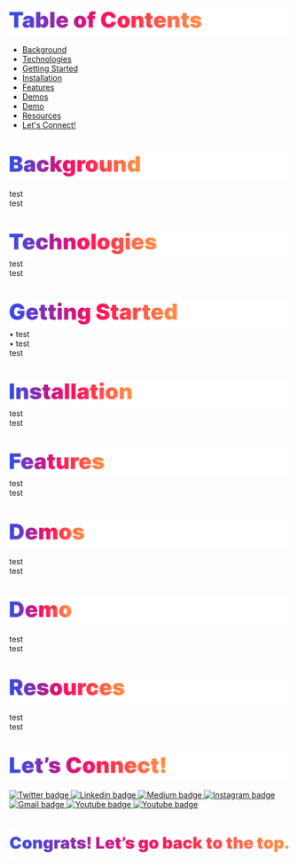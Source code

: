
<!-- <p id="project-title"><p>

<a href=#table-of-contents>![Project Title](Assets/inter-project-title.png)</a>  -->

#
<p id="table-of-contents"><p>

<a href=#table-of-contents>![Table of Contents](Assets/inter-toc.png)</a>  

- [Background](#background) 
- [Technologies](#technologies) 
- [Getting Started](#getting-started) 
- [Installation](#installation) 
- [Features](#features) 
- [Demos](#demos)
- [Demo](#demo)
- [Resources](#resources)
- [Let's Connect!](#lets-connect) 

#

<p id="background"><p>

<a href=#table-of-contents>![Background](Assets/inter-background.png)</a>  

test\
test

#

<p id="technologies"><p>

<a href=#table-of-contents>![Technologies](Assets/inter-technologies.png)</a>  
test\
test

#

<p id="getting-started"><p>

<a href=#table-of-contents>![Getting Started](Assets/inter-getting-started.png)</a>  
• test\
• test\
test

#

<p id="installation"><p>

<a href=#table-of-contents>![Installation](Assets/inter-installation.png)</a>  
test\
test

#

<p id="features"><p>

<a href=#table-of-contents>![Features](Assets/inter-features.png)</a>  
test\
test

#

<p id="demos"><p>

<a href=#table-of-contents>![Demos](Assets/inter-demos.png)</a>  

test\
test

#

<p id="demo"><p>

<a href=#table-of-contents>![Demos](Assets/inter-demo.png)</a>  

test\
test

#

<p id="resources"><p>

<a href=#table-of-contents>![Demos](Assets/inter-resources.png)</a>  

test\
test

#

<p id="lets-connect"><p>

<a href=#table-of-contents>![Let's Connect](Assets/inter-lets-connect.png)</a>

<p><a href="https://twitter.com/Emmanuel_Labor"><img src="https://img.shields.io/badge/twitter-%231DA1F2.svg?&style=for-the-badge&logo=twitter&logoColor=white" height=30 width=90 alt="Twitter badge"> <a href="https://www.linkedin.com/in/emmanuelpjose/"><img src="https://img.shields.io/badge/linkedin-%230064e7.svg?&style=for-the-badge&logo=linkedin&logoColor=white" height=30 width=90 alt="Linkedin badge"> <a href="https://emmanueljose.medium.com/"><img src="https://img.shields.io/badge/medium-%238700f5.svg?&style=for-the-badge&logo=medium&logoColor=white" height=30 width=90 alt="Medium badge"> <a href="https://www.instagram.com/emmanuel_jose/"><img src="https://img.shields.io/badge/instagram-%23ff0077.svg?&style=for-the-badge&logo=instagram&logoColor=white" height=30 width=90 alt="Instagram badge"> <a href="mailto:emjose@gmail.com"><img src="https://img.shields.io/badge/gmail-%23fd1745.svg?&style=for-the-badge&logo=gmail&logoColor=white" height=30 width=90 alt="Gmail badge"> <a href="https://www.youtube.com/channel/UCQdqFg-_J83jn9xJRd1W3tQ/videos"><img src="https://img.shields.io/badge/youtube-%23FF0000.svg?&style=for-the-badge&logo=youtube&logoColor=white" height=30 width=90 alt="Youtube badge"> <a href="https://github.com/emjose"><img src="https://img.shields.io/badge/github-%23ff8e44.svg?&style=for-the-badge&logo=github&logoColor=white" height=30 width=90 alt="Youtube badge"></p>

#

<a href=#Project-Title>![Back to Top](Assets/inter-congrats.png)</a>

